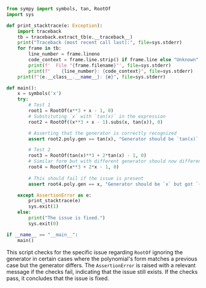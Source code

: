 ```python
from sympy import symbols, tan, RootOf
import sys

def print_stacktrace(e: Exception):
    import traceback
    tb = traceback.extract_tb(e.__traceback__)
    print("Traceback (most recent call last):", file=sys.stderr)
    for frame in tb:
        line_number = frame.lineno
        code_context = frame.line.strip() if frame.line else "Unknown"
        print(f'  File "{frame.filename}"', file=sys.stderr)
        print(f"    {line_number}: {code_context}", file=sys.stderr)
    print(f"{e.__class__.__name__}: {e}", file=sys.stderr)

def main():
    x = symbols('x')
    try:
        # Test 1
        root1 = RootOf(x**3 + x - 1, 0)
        # Substituting `x` with `tan(x)` in the expression
        root2 = RootOf((x**3 + x - 1).subs(x, tan(x)), 0)

        # Asserting that the generator is correctly recognized
        assert root2.poly.gen == tan(x), "Generator should be `tan(x)` but got `{}`".format(root2.poly.gen)

        # Test 2
        root3 = RootOf(tan(x)**3 + 2*tan(x) - 1, 0)
        # Similar form but with different generator should now differentiate the generator
        root4 = RootOf(x**3 + 2*x - 1, 0)
        
        # This should fail if the issue is present
        assert root4.poly.gen == x, "Generator should be `x` but got `{}`".format(root4.poly.gen)

    except AssertionError as e:
        print_stacktrace(e)
        sys.exit(1)
    else:
        print("The issue is fixed.")
        sys.exit(0)

if __name__ == "__main__":
    main()
```

This script checks for the specific issue regarding `RootOf` ignoring the generator in certain cases where the polynomial's form matches a previous case but the generator differs. The `AssertionError` is raised with a relevant message if the checks fail, indicating that the issue still exists. If the checks pass, it concludes that the issue is fixed.